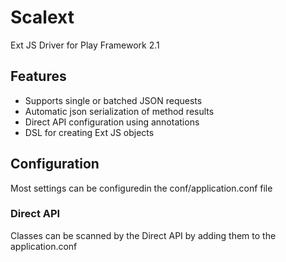 Scalext
=======

 Ext JS Driver for Play Framework 2.1

## Features

 * Supports single or batched JSON requests
 * Automatic json serialization of method results
 * Direct API configuration using annotations
 * DSL for creating Ext JS objects

## Configuration

Most settings can be configuredin the conf/application.conf file

### Direct API

 Classes can be scanned by the Direct API by adding them to the application.conf

